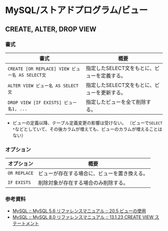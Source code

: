 # MySQL/ストアドプログラム/ビュー

## CREATE, ALTER, DROP VIEW

### 書式

| 書式                                            | 概要                                         |
| ----------------------------------------------- | -------------------------------------------- |
| `CREATE [OR REPLACE] VIEW ビュー名 AS SELECT文` | 指定したSELECT文をもとに、ビューを定義する。 |
| `ALTER VIEW ビュー名 AS SELECT文`               | 指定したSELECT文をもとに、ビューを更新する。 |
| `DROP VIEW [IF EXISTS] ビュー名1, ...`          | 指定したビューを全て削除する。               |

- ビューの定義以降、テーブル定義変更の影響は受けない。
  （ビューで`SELECT *`などとしていて、その後カラムが増えても、ビューのカラムが増えることはない）

### オプション

| オプション   | 概要                                         |
| ------------ | -------------------------------------------- |
| `OR REPLACE` | ビューが存在する場合に、ビューを置き換える。 |
| `IF EXISTS`  | 削除対象が存在する場合のみ削除する。         |

### 参考資料

- [MySQL :: MySQL 5.6 リファレンスマニュアル :: 20.5 ビューの使用](https://dev.mysql.com/doc/refman/5.6/ja/views.html)
- [MySQL :: MySQL 8.0 リファレンスマニュアル :: 13.1.23 CREATE VIEW ステートメント](https://dev.mysql.com/doc/refman/8.0/ja/create-view.html)

